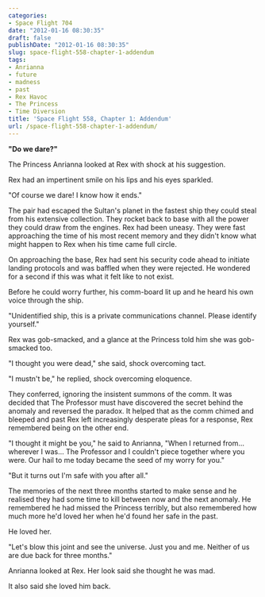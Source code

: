 ```yaml
---
categories:
- Space Flight 704
date: "2012-01-16 08:30:35"
draft: false
publishDate: "2012-01-16 08:30:35"
slug: space-flight-558-chapter-1-addendum
tags:
- Anrianna
- future
- madness
- past
- Rex Havoc
- The Princess
- Time Diversion
title: 'Space Flight 558, Chapter 1: Addendum'
url: /space-flight-558-chapter-1-addendum/
---
```

**"Do we dare?"**

The Princess Anrianna looked at Rex with shock at his suggestion.

Rex had an impertinent smile on his lips and his eyes sparkled.

"Of course we dare! I know how it ends."

The pair had escaped the Sultan's planet in the fastest ship they could
steal from his extensive collection. They rocket back to base with all
the power they could draw from the engines. Rex had been uneasy. They
were fast approaching the time of his most recent memory and they didn't
know what might happen to Rex when his time came full circle.

On approaching the base, Rex had sent his security code ahead to
initiate landing protocols and was baffled when they were rejected. He
wondered for a second if this was what it felt like to not exist.

Before he could worry further, his comm-board lit up and he heard his
own voice through the ship.

"Unidentified ship, this is a private communications channel. Please
identify yourself."

Rex was gob-smacked, and a glance at the Princess told him she was
gob-smacked too.

"I thought you were dead," she said, shock overcoming tact.

"I mustn't be," he replied, shock overcoming eloquence.

They conferred, ignoring the insistent summons of the comm. It was
decided that The Professor must have discovered the secret behind the
anomaly and reversed the paradox. It helped that as the comm chimed and
bleeped and past Rex left increasingly desperate pleas for a response,
Rex remembered being on the other end.

"I thought it might be you," he said to Anrianna, "When I returned
from... wherever I was... The Professor and I couldn't piece together
where you were. Our hail to me today became the seed of my worry for
you."

"But it turns out I'm safe with you after all."

The memories of the next three months started to make sense and he
realised they had some time to kill between now and the next anomaly. He
remembered he had missed the Princess terribly, but also remembered how
much more he'd loved her when he'd found her safe in the past.

He loved her.

"Let's blow this joint and see the universe. Just you and me. Neither of
us are due back for three months."

Anrianna looked at Rex. Her look said she thought he was mad.

It also said she loved him back.